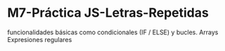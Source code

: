 # M7-Práctica JS-Letras-Repetidas

funcionalidades básicas como condicionales (IF / ELSE) y bucles.
Arrays
Expresiones regulares
